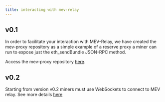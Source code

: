 ```yaml
---
title: interacting with mev-relay
---
```


## v0.1

In order to facilitate your interaction with MEV-Relay, we have created the mev-proxy repository as a simple example of a reserve proxy a miner can run to expose just the eth_sendBundle JSON-RPC method.

Access the mev-proxy repository [here](https://github.com/flashbots/mev-proxy).

## v0.2

Starting from version v0.2 miners must use WebSockets to connect to MEV relay. See more details [here](../mev-geth-spec/v02.md)
